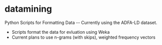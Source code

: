 # datamining
Python Scripts for Formatting Data -- Currently using the ADFA-LD dataset.

<ul>
  <li>Scripts format the data for evluation using Weka</li>
  <li>Current plans to use n-grams (with skips), weighted frequency vectors</li>
</ul>


